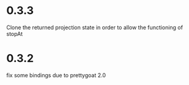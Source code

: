 # 0.3.3

Clone the returned projection state in order to allow the functioning of stopAt

# 0.3.2

fix some bindings due to prettygoat 2.0